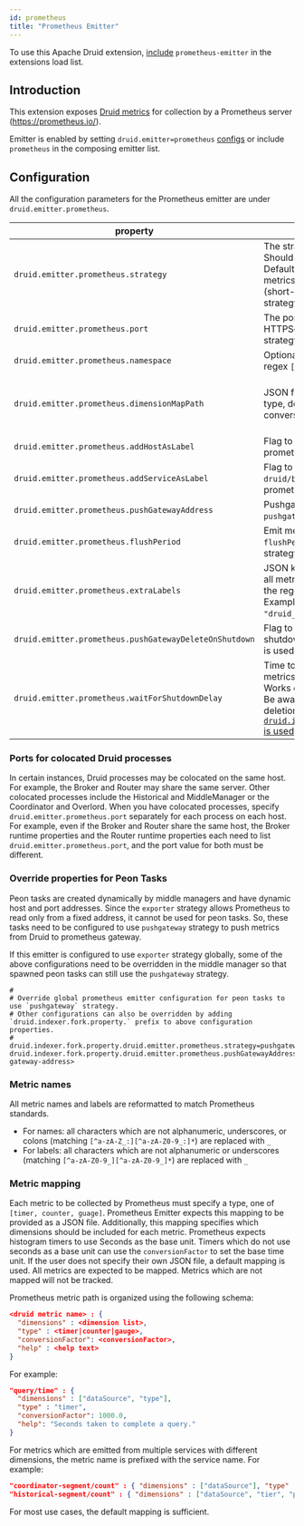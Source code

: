 ```yaml
---
id: prometheus
title: "Prometheus Emitter"
---
```


<!--
  ~ Licensed to the Apache Software Foundation (ASF) under one
  ~ or more contributor license agreements.  See the NOTICE file
  ~ distributed with this work for additional information
  ~ regarding copyright ownership.  The ASF licenses this file
  ~ to you under the Apache License, Version 2.0 (the
  ~ "License"); you may not use this file except in compliance
  ~ with the License.  You may obtain a copy of the License at
  ~
  ~   http://www.apache.org/licenses/LICENSE-2.0
  ~
  ~ Unless required by applicable law or agreed to in writing,
  ~ software distributed under the License is distributed on an
  ~ "AS IS" BASIS, WITHOUT WARRANTIES OR CONDITIONS OF ANY
  ~ KIND, either express or implied.  See the License for the
  ~ specific language governing permissions and limitations
  ~ under the License.
  -->


To use this Apache Druid extension, [include](../../configuration/extensions.md#loading-extensions) `prometheus-emitter` in the extensions load list.

## Introduction

This extension exposes [Druid metrics](https://druid.apache.org/docs/latest/operations/metrics.html) for collection by a Prometheus server (https://prometheus.io/).

Emitter is enabled by setting `druid.emitter=prometheus` [configs](https://druid.apache.org/docs/latest/configuration/index.html#enabling-metrics) or include `prometheus` in the composing emitter list.

## Configuration

All the configuration parameters for the Prometheus emitter are under `druid.emitter.prometheus`.

| property                                      | description                                                                                                                                                                                                                            | required? | default                              |
|-----------------------------------------------|----------------------------------------------------------------------------------------------------------------------------------------------------------------------------------------------------------------------------------------|-----------|--------------------------------------|
| `druid.emitter.prometheus.strategy`           | The strategy to expose prometheus metrics. <br/>Should be one of `exporter` and `pushgateway`. Default strategy `exporter` would expose metrics for scraping purpose. Peon tasks (short-lived jobs) should use `pushgateway` strategy. | yes       | exporter                             |
| `druid.emitter.prometheus.port`               | The port on which to expose the prometheus HTTPServer. Required if using `exporter` strategy.                                                                                                                                          | no        | none                                 |
| `druid.emitter.prometheus.namespace`          | Optional metric namespace. Must match the regex `[a-zA-Z_:][a-zA-Z0-9_:]*`                                                                                                                                                             | no        | druid                                |
| `druid.emitter.prometheus.dimensionMapPath`   | JSON file defining the Prometheus metric type, desired dimensions, help text, and conversionFactor for every Druid metric.                                                                                                             | no        | Default mapping provided. See below. |
| `druid.emitter.prometheus.addHostAsLabel`     | Flag to include the hostname as a prometheus label.                                                                                                                                                                                    | no        | false                                |
| `druid.emitter.prometheus.addServiceAsLabel`  | Flag to include the druid service name (e.g. `druid/broker`, `druid/coordinator`, etc.) as a prometheus label.                                                                                                                         | no        | false                                |
| `druid.emitter.prometheus.pushGatewayAddress` | Pushgateway address. Required if using `pushgateway` strategy.                                                                                                                                                                         | no        | none                                 |
| `druid.emitter.prometheus.flushPeriod`        | Emit metrics to Pushgateway every `flushPeriod` seconds. Required if `pushgateway` strategy is used.                                                                                                                                   | no        | 15                                   |
| `druid.emitter.prometheus.extraLabels`        | JSON key-value pairs for additional labels on all metrics. Keys (label names) must match the regex `[a-zA-Z_:][a-zA-Z0-9_:]*`. Example: `{"cluster_name": "druid_cluster1", "env": "staging"}`.                                        | no        | none                                 |
| `druid.emitter.prometheus.pushGatewayDeleteOnShutdown` | Flag to delete metrics from Pushgateway on shutdown. Works only if `pushgateway` strategy is used.                                                                                                                                                                                                                                                            | no | false |
| `druid.emitter.prometheus.waitForShutdownDelay`        | Time to wait for Pushgateway to delete metrics on shutdown in seconds (e.g. 60). Works only if `pushgateway` strategy is used. Be aware, that task can terminate before the deletion is performed, when the [Peon's `druid.indexer.task.gracefulShutdownTimeout` is used](https://druid.apache.org/docs/latest/configuration/#additional-peon-configuration). | no | none  |

### Ports for colocated Druid processes

In certain instances, Druid processes may be colocated on the same host. For example, the Broker and Router may share the same server. Other colocated processes include the Historical and MiddleManager or the Coordinator and Overlord. When you have colocated processes, specify `druid.emitter.prometheus.port` separately for each process on each host. For example, even if the Broker and Router share the same host, the Broker runtime properties and the Router runtime properties each need to list `druid.emitter.prometheus.port`, and the port value for both must be different.

### Override properties for Peon Tasks

Peon tasks are created dynamically by middle managers and have dynamic host and port addresses. Since the `exporter` strategy allows Prometheus to read only from a fixed address, it cannot be used for peon tasks.
So, these tasks need to be configured to use `pushgateway` strategy to push metrics from Druid to prometheus gateway.

If this emitter is configured to use `exporter` strategy globally, some of the above configurations need to be overridden in the middle manager so that spawned peon tasks can still use the `pushgateway` strategy.

```
#
# Override global prometheus emitter configuration for peon tasks to use `pushgateway` strategy.
# Other configurations can also be overridden by adding `druid.indexer.fork.property.` prefix to above configuration properties.
# 
druid.indexer.fork.property.druid.emitter.prometheus.strategy=pushgateway
druid.indexer.fork.property.druid.emitter.prometheus.pushGatewayAddress=http://<push-gateway-address>
```

### Metric names

All metric names and labels are reformatted to match Prometheus standards.
- For names: all characters which are not alphanumeric, underscores, or colons (matching `[^a-zA-Z_:][^a-zA-Z0-9_:]*`) are replaced with `_`
- For labels: all characters which are not alphanumeric or underscores (matching `[^a-zA-Z0-9_][^a-zA-Z0-9_]*`) are replaced with `_`

### Metric mapping

Each metric to be collected by Prometheus must specify a type, one of `[timer, counter, guage]`. Prometheus Emitter expects this mapping to
be provided as a JSON file.  Additionally, this mapping specifies which dimensions should be included for each metric.  Prometheus expects
histogram timers to use Seconds as the base unit.  Timers which do not use seconds as a base unit can use the `conversionFactor` to set
the base time unit. If the user does not specify their own JSON file, a default mapping is used.  All
metrics are expected to be mapped. Metrics which are not mapped will not be tracked.

Prometheus metric path is organized using the following schema:

```json
<druid metric name> : { 
  "dimensions" : <dimension list>, 
  "type" : <timer|counter|gauge>, 
  "conversionFactor": <conversionFactor>, 
  "help" : <help text>
}
```

For example:
```json
"query/time" : { 
  "dimensions" : ["dataSource", "type"],
  "type" : "timer",
  "conversionFactor": 1000.0,
  "help": "Seconds taken to complete a query."
}
```

For metrics which are emitted from multiple services with different dimensions, the metric name is prefixed with
the service name. For example:

```json
"coordinator-segment/count" : { "dimensions" : ["dataSource"], "type" : "gauge" },
"historical-segment/count" : { "dimensions" : ["dataSource", "tier", "priority"], "type" : "gauge" }
```

For most use cases, the default mapping is sufficient.
